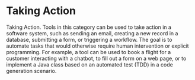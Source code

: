 # Taking Action

Taking Action. Tools in this category can be used to take action in a software system, such as sending an email, 
creating a new record in a database, submitting a form, or triggering a workflow. The goal is to automate tasks 
that would otherwise require human intervention or explicit programming. For example, a tool can be used to book a flight 
for a customer interacting with a chatbot, to fill out a form on a web page, or to implement a Java class based on an 
automated test (TDD) in a code generation scenario.